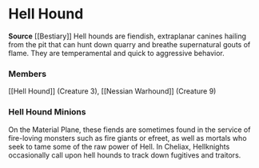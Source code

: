 ﻿---
creature_family: Hell Hound
id: '60'
name: Hell Hound
rarity: Common
source: '[[DATABASE/source/Bestiary|Bestiary]]'
trait: null
type: Creature Family

---
# Hell Hound

**Source** [[Bestiary]]
Hell hounds are fiendish, extraplanar canines hailing from the pit that can hunt down quarry and breathe supernatural gouts of flame. They are temperamental and quick to aggressive behavior.

### Members

[[Hell Hound]] (Creature 3), [[Nessian Warhound]] (Creature 9)

###  Hell Hound Minions

On the Material Plane, these fiends are sometimes found in the service of fire-loving monsters such as fire giants or efreet, as well as mortals who seek to tame some of the raw power of Hell. In Cheliax, Hellknights occasionally call upon hell hounds to track down fugitives and traitors.